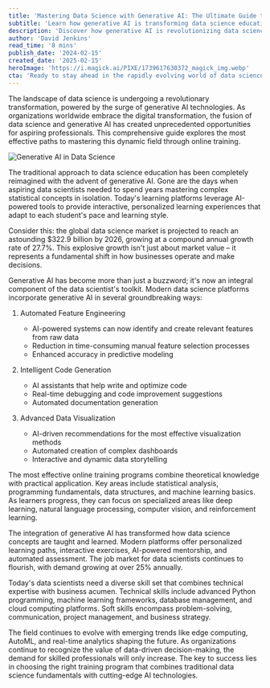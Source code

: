 ```yaml
---
title: 'Mastering Data Science with Generative AI: The Ultimate Guide to Online Training in 2024'
subtitle: 'Learn how generative AI is transforming data science education and career opportunities'
description: 'Discover how generative AI is revolutionizing data science education and creating new opportunities for aspiring professionals. This comprehensive guide explores the most effective paths to mastering data science through online training, covering everything from fundamental concepts to emerging trends and career prospects.'
author: 'David Jenkins'
read_time: '8 mins'
publish_date: '2024-02-15'
created_date: '2025-02-15'
heroImage: 'https://i.magick.ai/PIXE/1739617630372_magick_img.webp'
cta: 'Ready to stay ahead in the rapidly evolving world of data science and AI? Follow MagickAI on LinkedIn for cutting-edge insights, industry updates, and exclusive training opportunities that will help you master the future of technology.'
---
```


The landscape of data science is undergoing a revolutionary transformation, powered by the surge of generative AI technologies. As organizations worldwide embrace the digital transformation, the fusion of data science and generative AI has created unprecedented opportunities for aspiring professionals. This comprehensive guide explores the most effective paths to mastering this dynamic field through online training.

![Generative AI in Data Science](https://i.magick.ai/PIXE/1739617630375_magick_img.webp)

The traditional approach to data science education has been completely reimagined with the advent of generative AI. Gone are the days when aspiring data scientists needed to spend years mastering complex statistical concepts in isolation. Today's learning platforms leverage AI-powered tools to provide interactive, personalized learning experiences that adapt to each student's pace and learning style.

Consider this: the global data science market is projected to reach an astounding $322.9 billion by 2026, growing at a compound annual growth rate of 27.7%. This explosive growth isn't just about market value – it represents a fundamental shift in how businesses operate and make decisions.

Generative AI has become more than just a buzzword; it's now an integral component of the data scientist's toolkit. Modern data science platforms incorporate generative AI in several groundbreaking ways:

1. Automated Feature Engineering
   - AI-powered systems can now identify and create relevant features from raw data
   - Reduction in time-consuming manual feature selection processes
   - Enhanced accuracy in predictive modeling

2. Intelligent Code Generation
   - AI assistants that help write and optimize code
   - Real-time debugging and code improvement suggestions
   - Automated documentation generation

3. Advanced Data Visualization
   - AI-driven recommendations for the most effective visualization methods
   - Automated creation of complex dashboards
   - Interactive and dynamic data storytelling

The most effective online training programs combine theoretical knowledge with practical application. Key areas include statistical analysis, programming fundamentals, data structures, and machine learning basics. As learners progress, they can focus on specialized areas like deep learning, natural language processing, computer vision, and reinforcement learning.

The integration of generative AI has transformed how data science concepts are taught and learned. Modern platforms offer personalized learning paths, interactive exercises, AI-powered mentorship, and automated assessment. The job market for data scientists continues to flourish, with demand growing at over 25% annually.

Today's data scientists need a diverse skill set that combines technical expertise with business acumen. Technical skills include advanced Python programming, machine learning frameworks, database management, and cloud computing platforms. Soft skills encompass problem-solving, communication, project management, and business strategy.

The field continues to evolve with emerging trends like edge computing, AutoML, and real-time analytics shaping the future. As organizations continue to recognize the value of data-driven decision-making, the demand for skilled professionals will only increase. The key to success lies in choosing the right training program that combines traditional data science fundamentals with cutting-edge AI technologies.